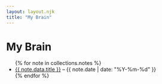 ```yaml
---
layout: layout.njk
title: "My Brain"
---
```


# My Brain

<ul>
{% for note in collections.notes %}
  <li>
    <a href="{{ note.url }}">{{ note.data.title }}</a> – {{ note.date | date: "%Y-%m-%d" }}
  </li>
{% endfor %}
</ul>
